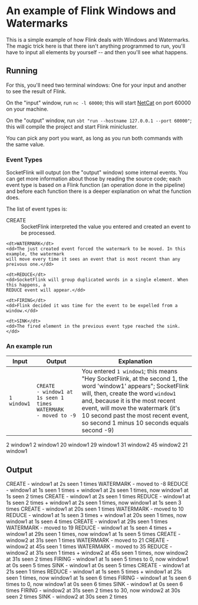 # An example of Flink Windows and Watermarks

This is a simple example of how Flink deals with Windows and Watermarks. The
magic trick here is that there isn't anything programmed to run, you'll have to
input all elements by yourself -- and then you'll see what happens.

## Running

For this, you'll need two terminal windows: One for your input and another to
see the result of Flink.

On the "input" window, run  `nc -l 60000`; this will start
[NetCat](http://netcat.sourceforge.net/) on port 60000 on your machine.

On the "output" window, run `sbt "run --hostname 127.0.0.1 --port 60000"`; this
will compile the project and start Flink minicluster.

You can pick any port you want, as long as you run both commands with the same
value.

### Event Types

SocketFlink will output (on the "output" window) some internal events. You can
get more information about those by reading the source code; each event type is
based on a Flink function (an operation done in the pipeline) and before each
function there is a deeper explanation on what the function does.

The list of event types is:

<dl>
	<dt>CREATE</dt>
	<dd>SocketFlink interpreted the value you entered and created an event to be processed.</dd>

	<dt>WATERMARK</dt>
	<dd>The just created event forced the watermark to be moved. In this example, the watermark
	will move every time it sees an event that is most recent than any preivous one.</dd>

	<dt>REDUCE</dt>
	<dd>SocketFlink will group duplicated words in a single element. When this happens, a
	REDUCE event will appear.</dd>

	<dt>FIRING</dt>
	<dd>Flink decided it was time for the event to be expelled from a window.</dd>

	<dt>SINK</dt>
	<dd>The fired element in the previous event type reached the sink.</dd>
</dl>

### An example run

| Input       | Output | Explanation |
| ----------- | ------ | ----------- |
| `1 window1` | `CREATE                    - window1 at 1s seen 1 times`<br>`WATERMARK                 - moved to -9 ` | You entered `1 window1`; this means "Hey SocketFlink, at the second 1, the word 'window1' appears"; SocketFlink will, then, create the word `window1` and, because it is the most recent event, will move the watermark (it's 10 second past the most recent event, so second 1 minus 10 seconds equals second -9) |

2 window1
2 window1
20 window1
29 window1
31 window2
45 window2
21 window1


## Output

CREATE                    - window1 at 2s seen 1 times
WATERMARK                 - moved to -8
REDUCE                    - window1 at 1s seen 1 times + window1 at 2s seen 1 times, now window1 at 1s seen 2 times
CREATE                    - window1 at 2s seen 1 times
REDUCE                    - window1 at 1s seen 2 times + window1 at 2s seen 1 times, now window1 at 1s seen 3 times
CREATE                    - window1 at 20s seen 1 times
WATERMARK                 - moved to 10
REDUCE                    - window1 at 1s seen 3 times + window1 at 20s seen 1 times, now window1 at 1s seen 4 times
CREATE                    - window1 at 29s seen 1 times
WATERMARK                 - moved to 19
REDUCE                    - window1 at 1s seen 4 times + window1 at 29s seen 1 times, now window1 at 1s seen 5 times
CREATE                    - window2 at 31s seen 1 times
WATERMARK                 - moved to 21
CREATE                    - window2 at 45s seen 1 times
WATERMARK                 - moved to 35
REDUCE                    - window2 at 31s seen 1 times + window2 at 45s seen 1 times, now window2 at 31s seen 2 times
FIRING                    - window1 at 1s seen 5 times to 0, now window1 at 0s seen 5 times
SINK                      - window1 at 0s seen 5 times
CREATE                    - window1 at 21s seen 1 times
REDUCE                    - window1 at 1s seen 5 times + window1 at 21s seen 1 times, now window1 at 1s seen 6 times
FIRING                    - window1 at 1s seen 6 times to 0, now window1 at 0s seen 6 times
SINK                      - window1 at 0s seen 6 times
FIRING                    - window2 at 31s seen 2 times to 30, now window2 at 30s seen 2 times
SINK                      - window2 at 30s seen 2 times

